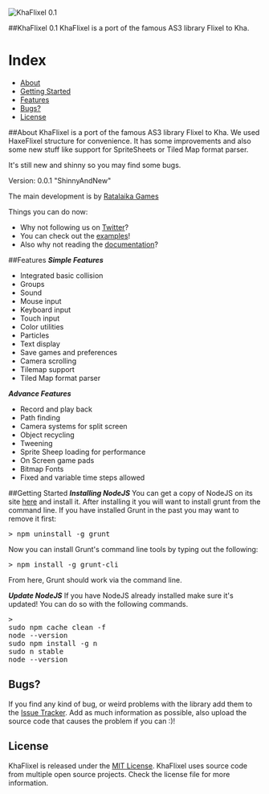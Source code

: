![KhaFlixel 0.1](http://ratalaika.com/flixel-js/logo.png)

##KhaFlixel 0.1
KhaFlixel is a port of the famous AS3 library Flixel to Kha.

# Index
- [About](#about)
- [Getting Started](#getting-started)
- [Features](#features)
- [Bugs?](#bugs)
- [License](#license)


<a name="#about"></a>
##About
KhaFlixel is a port of the famous AS3 library Flixel to Kha.
We used HaxeFlixel structure for convenience.
It has some improvements and also some new stuff like support for SpriteSheets or Tiled Map format parser.

It's still new and shinny so you may find some bugs.

Version: 0.0.1 "ShinnyAndNew"

The main development is by [Ratalaika Games](http://www.ratalaikagames.com)

Things you can do now:
* Why not following us on [Twitter](https://twitter.com/RatalaikaGames)?
* You can check out the [examples](https://github.com/ratalaika/flixel-js-examples)!
* Also why not reading the [documentation](http://khaflixel.ratalaika.com/docs)?

<a name="#features"></a>
##Features
***Simple Features***
* Integrated basic collision
* Groups
* Sound
* Mouse input
* Keyboard input
* Touch input
* Color utilities
* Particles
* Text display
* Save games and preferences
* Camera scrolling
* Tilemap support
* Tiled Map format parser

***Advance Features***
* Record and play back
* Path finding
* Camera systems for split screen
* Object recycling
* Tweening
* Sprite Sheep loading for performance
* On Screen game pads
* Bitmap Fonts
* Fixed and variable time steps allowed


<a name="#getting-started"></a>
##Getting Started
***Installing NodeJS***
You can get a copy of NodeJS on its site <a target="_blank" href="http://nodejs.org/">here</a> and install it. After installing it you will want to install grunt from the command line.
If you have installed Grunt in the past you may want to remove it first:
<pre lang="javascript">> npm uninstall -g grunt</pre>
Now you can install Grunt's command line tools by typing out the following:
<pre lang="javascript">> npm install -g grunt-cli</pre>
From here, Grunt should work via the command line.

***Update NodeJS***
If you have NodeJS already installed make sure it's updated!
You can do so with the following commands.
<pre lang="bash">>
sudo npm cache clean -f
node --version
sudo npm install -g n
sudo n stable
node --version
</pre>


<a name="bugs"></a>
## Bugs?
If you find any kind of bug, or weird problems with the library add them to the [Issue Tracker][issues].
Add as much information as possible, also upload the source code that causes the problem if you can :)!

<a name="license"></a>
## License
KhaFlixel is released under the [MIT License](http://opensource.org/licenses/MIT).
KhaFlixel uses source code from multiple open source projects. Check the license file for more information.

[issues]: https://github.com/ratalaika/flixel-js/issues
[contribute]: https://github.com/ratalaika/flixel-js/blob/master/CONTRIBUTING.md
